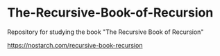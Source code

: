 # The-Recursive-Book-of-Recursion
Repository for studying the book "The Recursive Book of Recursion"

https://nostarch.com/recursive-book-recursion
